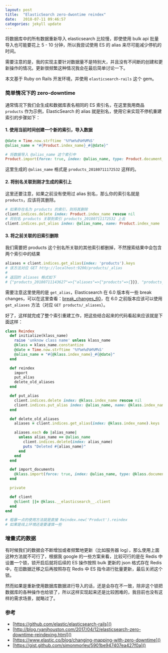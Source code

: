 ```yaml
---
layout: post
title:  "ElasticSearch zero-dwontime reindex"
date:   2018-07-11 09:46:57
categories: jekyll update
---
```


将数据库中的所有数据重新导入 elasticsearch 比较慢，即使使用 bulk api 批量导入也可能要花上 5 - 10 分钟，所以我尝试使用 ES 的 alias 来尽可能减少停机的时间。

需要注意的是，我的实现主要针对数据量不是特别大，并且没有不间断的创建和更新操作的情况。更新很频繁这种情况我会在最后简单讨论一下。

本文基于 Ruby on Rails 开发环境，并使用 `elasticsearch-rails` 这个 gem。

### 简单情况下的 zero-downtime

通常情况下我们会生成和数据库表名相同的 ES 索引名，在这里我用商品 `products` 作为示例，ElasticSearch 的 alias 就是别名，使用它来实现不停机重建索引的步骤如下：


#### 1. 使用当前时间创建一个新的索引，导入数据

```ruby
@date = Time.now.strftime '%Y%m%d%H%M%S'
@alias_name = "#{Product.index_name}_#{@date}"

# 将数据导入 @alias_name 这个索引中
Product.import(force: true, index: @alias_name, type: Product.document_type)
```

这里生成的 `@alias_name` 格式是 `products_20180711172532` 这样的。

#### 2. 将别名关联到刚才生成的索引上

这里还要注意，如果之前没有使用过 alias 别名，那么你的索引名就是 `products`，应该将其删除。
```ruby
# 如果存在名为 products 的索引，则将其删除
client.indices.delete index: Product.index_name rescue nil
# 将别名 products 关联到索引 products_20180711172532 上去
client.indices.put_alias index: @alias_name, name: Product.index_name
```

#### 3. 将之前关联的旧索引删除

我们需要把 products 这个别名所关联的其他索引都删掉，不然搜索结果中会包含两个索引中的结果
```ruby
aliases = client.indices.get_alias(index: 'products').keys
# 该方法对应 GET http://localhost:9200/products/_alias
#
# 返回的 aliases 格式如下
# {"products_20180711143627"=>{"aliases"=>{"products"=>{}}}, "products_0711_17_09_26"=>{"aliases"=>{"products"=>{}}}}
```

需要注意这里使用的是 `get_alias`，Elasticsearch 在 6.0 版本有一些 break changes，可以在这里查看：[break_changes_60](https://www.elastic.co/guide/en/elasticsearch/reference/current/breaking_60_rest_changes.html)，在 6.0 之前版本应该可以使用 `get_aliases` 方法（对应 `GET products/_aliases`）。

好了，这样就完成了整个索引重建工作，把这些结合起来的代码看起来应该就是下面这样：

```ruby
class Reindex
  def initialize(klass_name)
    raise 'unknow class name' unless klass_name
    @klass = klass_name.constantize
    @date = Time.now.strftime '%Y%m%d%H%M%S'
    @alias_name = "#{@klass.index_name}_#{@date}"
  end

  def reindex
    import
    put_alias
    delete_old_aliases
  end

  def put_alias
    client.indices.delete index: @klass.index_name rescue nil
    client.indices.put_alias index: @alias_name, name: @klass.index_name
  end

  def delete_old_aliases
    aliases = client.indices.get_alias(index: @klass.index_name).keys

    aliases.each do |alias_name|
      unless alias_name == @alias_name
        client.indices.delete(index: alias_name)
        puts "Deleted #{alias_name}"
      end
    end
  end

  def import_documents
    @klass.import(force: true, index: @alias_name, type: @klass.document_type)
  end

  private

  def client
    @client ||= @klass.__elasticsearch__.client
  end
end

# 粗暴一点的使用方法就是直接 Reindex.new('Product').reindex
# 如果是线上环境还是要谨慎一些
```

### 增量式的数据

有时候我们的数据会不断增加或者频繁地更新（比如服务器 log），那么使用上面这种方法就不可行了，根据我 google 的一些方案来看，比较可行的是在 Redis 中设置一个锁，锁开启后就将后续的 ES 操作按照 bulk 更新的 json 格式存在 Redis 中，在旧数据迁移之后再按照存在 Redis 中 ES 指令进行批量更新，最后关闭这个锁。

然而如果是重新使用数据库数据进行导入的话，还是会存在不一致，除非这个锁把数据库的各种操作也给锁了，所以这样实现起来还是比较困难的，我目前也没有这样的需求场景，就略过了。


### 参考

- [https://github.com/elastic/elasticsearch-rails]()
- [http://blog.ryanjhouston.com/2017/04/12/elasticsearch-zero-downtime-reindexing.html]()
- [https://www.elastic.co/blog/changing-mapping-with-zero-downtime]()
- [https://gist.github.com/simonmorley/5901be947407ea427f0a]()